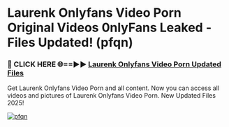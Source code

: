 # Laurenk Onlyfans Video Porn Original Videos 0nlyFans Leaked - Files Updated! (pfqn)

<h3>🔴 CLICK HERE 🌐==►► <a href="https://tinyurl.com/x26r9saj" rel="nofollow">Laurenk Onlyfans Video Porn Updated Files</a></h3>

Get Laurenk Onlyfans Video Porn and all content. Now you can access all videos and pictures of Laurenk Onlyfans Video Porn. New Updated Files 2025!

[![pfqn](https://i.imgur.com/LkgZPqh.gif)](https://tinyurl.com/x26r9saj)
